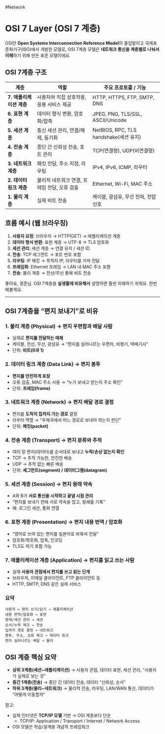 #Network

# OSI 7 Layer (OSI 7 계층)

OSI란 **Open Systems Interconnection Reference Model**의 줄임말이고 국제표준화기구(ISO)에서 개발한 모델로, OSI 7계층 모델은 **네트워크 통신을 계층별로 나눠서 이해**하기 위해 만든 표준 모델이에요.

## OSI 7계층 구조

| 계층 | 역할 | 주요 프로토콜 / 기능 |
|------|------|-------------------|
| **7. 애플리케이션 계층** | 사용자와 직접 상호작용, 응용 서비스 제공 | HTTP, HTTPS, FTP, SMTP, DNS |
| **6. 표현 계층** | 데이터 형식 변환, 암호화/압축 | JPEG, PNG, TLS/SSL, ASCII/Unicode |
| **5. 세션 계층** | 통신 세션 관리, 연결/해제, 동기화 | NetBIOS, RPC, TLS handshake(세션 유지) |
| **4. 전송 계층** | 종단 간 신뢰성 전송, 포트 관리 | TCP(연결형), UDP(비연결형) |
| **3. 네트워크 계층** | 패킷 전달, 주소 지정, 라우팅 | IPv4, IPv6, ICMP, 라우터 |
| **2. 데이터 링크 계층** | 물리적 네트워크 연결, 프레임 전달, 오류 검출 | Ethernet, Wi-Fi, MAC 주소 |
| **1. 물리 계층** | 실제 비트 전송 | 케이블, 광섬유, 무선 전파, 전압 신호 |

## 흐름 예시 (웹 브라우징)

1. **사용자 요청**: 브라우저 → HTTP(GET) → 애플리케이션 계층  
2. **데이터 형식 변환**: 표현 계층 → UTF-8 → TLS 암호화  
3. **세션 관리**: 세션 계층 → 연결 유지 / 세션 ID  
4. **전송**: TCP 세그먼트 → 포트 번호 포함  
5. **라우팅**: IP 패킷 → 목적지 IP, 라우터를 거쳐 전달  
6. **프레임화**: Ethernet 프레임 → LAN 내 MAC 주소 포함  
7. **전송**: 물리 계층 → 전선/무선 통해 비트 전송

좋아요, 경준님. OSI 7계층을 **실생활에 비유해서** 설명하면 훨씬 이해하기 쉬워요. 한번 해볼게요.

---

## OSI 7계층을 “편지 보내기”로 비유

### 1. 물리 계층 (Physical) → 편지 우편함과 배달 사람
* 실제로 **편지를 전달하는 매체**
* 케이블, 전선, 무선, 광섬유 → “편지를 실어나르는 우편차, 비행기, 택배기사”
* 단위: **비트(0과 1)**

### 2. 데이터 링크 계층 (Data Link) → 편지 봉투
* **편지를 안전하게 포장**
* 오류 검출, MAC 주소 사용 → “누가 보내고 받는지 주소 확인”
* 단위: **프레임(frame)**

### 3. 네트워크 계층 (Network) → 편지 배달 경로 결정
* 편지를 **도착지 집까지 가는 경로** 결정
* 라우터 역할 → “우체국에서 어느 경로로 보내야 하는지 판단”
* 단위: **패킷(packet)**

### 4. 전송 계층 (Transport) → 편지 분류와 추적
* 여러 장 편지(데이터)를 순서대로 보내고 **누락/손상 없는지 확인**
* TCP → 추적 가능한, 안전한 배송
* UDP → 추적 없는 빠른 배송
* 단위: **세그먼트(segment) / 데이터그램(datagram)**

### 5. 세션 계층 (Session) → 편지 왕래 약속
* A와 B가 **서로 통신을 시작하고 끝낼 시점 관리**
* “편지를 보내기 전에 서로 약속을 잡고, 왕래를 기록”
* 예: 로그인 세션, 통화 연결

### 6. 표현 계층 (Presentation) → 편지 내용 번역 / 암호화
* “영어로 쓰여 있는 편지를 일본어로 바꿔서 전달”
* 암호화/복호화, 압축, 인코딩
* TLS도 여기 포함 가능

### 7️. 애플리케이션 계층 (Application) → 편지를 읽고 쓰는 사람
* 실제 **사용자 관점에서 편지를 쓰고 읽는 단계**
* 브라우저, 이메일 클라이언트, FTP 클라이언트 등
* HTTP, SMTP, DNS 같은 실제 서비스

### 요약

```
사용자 ↔ 편지 쓰기/읽기 → 애플리케이션
내용 번역/암호화 → 표현
왕래/세션 관리 → 세션
순서/누락 체크 → 전송
집까지 경로 결정 → 네트워크
봉투, 주소, 오류 체크 → 데이터 링크
편지 실어나르는 배달 → 물리
```

## OSI 계층 핵심 요약

- **상위 3계층(세션~애플리케이션)** → 사용자 관점, 데이터 표현, 세션 관리, “사용자가 실제로 보는 것”
- **중간 1계층(전송)** → 종단 간 데이터 전송, 데이터 “신뢰성, 순서”
- **하위 3계층(물리~네트워크)** → 물리적 전송, 라우팅, LAN/WAN 통신, 데이터가 “어떻게 이동할까”  

참고:  
- 실제 인터넷은 **TCP/IP 모델** 기반 → OSI 계층보다 단순
	- TCP/IP: Application / Transport / Internet / Network Access  
- OSI 모델은 학습/설계용 개념적 프레임워크  

